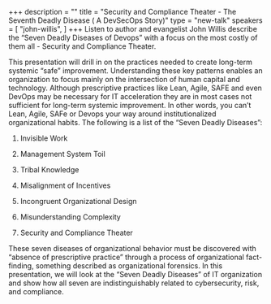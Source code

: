 +++
description = ""
title = "Security and Compliance Theater - The Seventh Deadly Disease ( A DevSecOps Story)"
type = "new-talk"
speakers = [
        "john-willis",
]
+++
Listen to author and evangelist John Willis describe the “Seven Deadly Diseases of Devops” with a focus on the most costly of them all - Security and Compliance Theater.

This presentation will drill in on the practices needed to create long-term systemic “safe” improvement. Understanding these key patterns enables an organization to focus mainly on the intersection of human capital and technology. Although prescriptive practices like Lean, Agile, SAFE and even DevOps may be necessary for IT acceleration they are in most cases not sufficient for long-term systemic improvement. In other words, you can’t Lean, Agile, SAFe or Devops your way around institutionalized organizational habits. The following is a list of the “Seven Deadly Diseases”:

1. Invisible Work

2. Management System Toil

3. Tribal Knowledge

4. Misalignment of Incentives

5. Incongruent Organizational Design

6. Misunderstanding Complexity

7. Security and Compliance Theater

These seven diseases of organizational behavior must be discovered with “absence of prescriptive practice” through a process of organizational fact-finding, something described as organizational forensics. In this presentation, we will look at the “Seven Deadly Diseases” of IT organization and show how all seven are indistinguishably related to cybersecurity, risk, and compliance.
